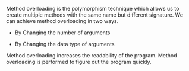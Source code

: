 Method overloading is the polymorphism technique which allows us to
create multiple methods with the same name but different signature. We
can achieve method overloading in two ways.

- By Changing the number of arguments

- By Changing the data type of arguments

Method overloading increases the readability of the program. Method
overloading is performed to figure out the program quickly.